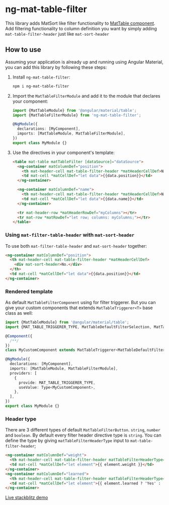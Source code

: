# ng-mat-table-filter

This library adds MatSort like filter functionality to [MatTable component](https://material.angular.io/components/table/overview).
Add filtering functionality to column definition you want by simply adding `mat-table-filter-header` just like `mat-sort-header`

## How to use

Assuming your application is already up and running using Angular Material, you can add this library by following these steps:

1. Install `ng-mat-table-filter`:

   ```bash
   npm i ng-mat-table-filter
   ```

2. Import the `MatTableFilterModule` and add it to the module that declares your component:

   ```ts
   import {MatTableModule} from '@angular/material/table';
   import {MatTableFilterModule} from 'ng-mat-table-filter';

   @NgModule({
     declarations: [MyComponent],
     imports: [MatTableModule, MatTableFilterModule],
   })
   export class MyModule {}
   ```

3. Use the directives in your component's template:

   ```html
   <table mat-table matTableFilter [dataSource]="dataSource">
     <ng-container matColumnDef="position">
       <th mat-header-cell mat-table-filter-header *matHeaderCellDef>No.</th>
       <td mat-cell *matCellDef="let data">{{data.position}}</td>
     </ng-container>

     <ng-container matColumnDef="name">
       <th mat-header-cell mat-table-filter-header *matHeaderCellDef>Name</th>
       <td mat-cell *matCellDef="let data">{{data.name}}</td>
     </ng-container>

     <tr mat-header-row *matHeaderRowDef="myColumns"></tr>
     <tr mat-row *matRowDef="let row; columns: myColumns;"></tr>
   </table>
   ```

### Using `mat-filter-table-header` with `mat-sort-header`

To use both `mat-filter-table-header` and `mat-sort-header` together:

```html
<ng-container matColumnDef="position">
  <th mat-header-cell mat-table-filter-header *matHeaderCellDef>
    <div mat-sort-header>No.</div>
  </th>
  <td mat-cell *matCellDef="let data">{{data.position}}</td>
</ng-container>
```

### Rendered template

As default `MatTableFilterComponent` using for filter triggerer. But you can give your custom components that extends `MatTableTriggerer<T>` base class as well:

```ts
import {MatTableModule} from '@angular/material/table';
import {MAT_TABLE_TRIGGERER_TYPE, MatTableDefaultFilterSelection, MatTableFilterModule, MatTableTriggerer} from 'ng-mat-table-filter';

@Component({
  /**/
})
class MyCustomComponent extends MatTableTriggerer<MatTableDefaultFilterSelection> {}

@NgModule({
  declarations: [MyComponent],
  imports: [MatTableModule, MatTableFilterModule],
  providers: [
    {
      provide: MAT_TABLE_TRIGGERER_TYPE,
      useValue: Type<MyCustomComponent>,
    },
  ],
})
export class MyModule {}
```

### Header type

There are 3 different types of default `MatTableFilterButton`. `string`, `number` and `boolean`. By default every filter header directive type is `string`. You can define the type by giving `matTableFilterHeaderType` input to `mat-table-filter-header`;

```html
<ng-container matColumnDef="weight">
  <th mat-header-cell mat-table-filter-header matTableFilterHeaderType="number" *matHeaderCellDef>Weight</th>
  <td mat-cell *matCellDef="let element">{{ element.weight }}</td>
</ng-container>
<ng-container matColumnDef="learned">
  <th mat-header-cell mat-table-filter-header matTableFilterHeaderType="boolean" *matHeaderCellDef>Learned</th>
  <td mat-cell *matCellDef="let element">{{ element.learned ? 'Yes' : 'No' }}</td>
</ng-container>
```

[Live stackblitz demo](https://stackblitz.com/edit/stackblitz-starters-ptbjcs?file=src%2Fmain.html)
